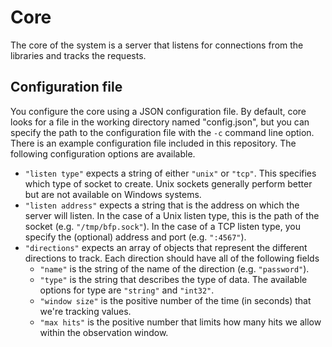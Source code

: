 # Core

The core of the system is a server that listens for connections from the libraries and tracks the requests.

## Configuration file

You configure the core using a JSON configuration file.  By default, core looks for a file in the working directory named "config.json", but you can specify the path to the configuration file with the `-c` command line option.  There is an example configuration file included in this repository.  The following configuration options are available.

- `"listen type"` expects a string of either `"unix"` or `"tcp"`.  This specifies which type of socket to create.  Unix sockets generally perform better but are not available on Windows systems.
- `"listen address"` expects a string that is the address on which the server will listen.  In the case of a Unix listen type, this is the path of the socket (e.g. `"/tmp/bfp.sock"`).  In the case of a TCP listen type, you specify the (optional) address and port (e.g. `":4567"`).
- `"directions"` expects an array of objects that represent the different directions to track.  Each direction should have all of the following fields
	- `"name"` is the string of the name of the direction (e.g. `"password"`).
	- `"type"` is the string that describes the type of data.  The available options for type are `"string"` and `"int32"`.
	- `"window size"` is the positive number of the time (in seconds) that we're tracking values.
	- `"max hits"` is the positive number that limits how many hits we allow within the observation window.
